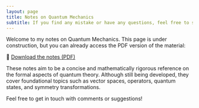```yaml
---
layout: page
title: Notes on Quantum Mechanics
subtitle: If you find any mistake or have any questions, feel free to send me a message.
---
```


Welcome to my notes on Quantum Mechanics. This page is under construction, but you can already access the PDF version of the material:

📄 [Download the notes (PDF)](/assets/pdf/Notes_QM.pdf)

These notes aim to be a concise and mathematically rigorous reference on the formal aspects of quantum theory. Although still being developed, they cover foundational topics such as vector spaces, operators, quantum states, and symmetry transformations.

Feel free to get in touch with comments or suggestions!

